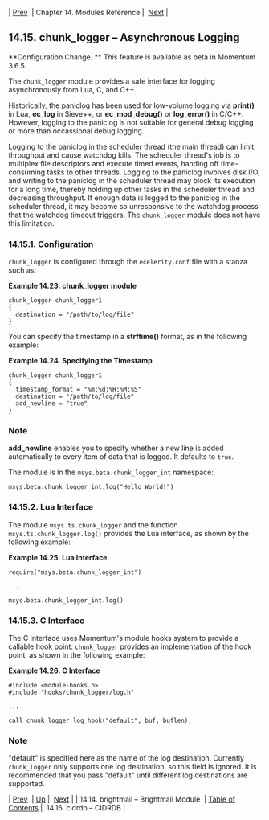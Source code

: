 | [Prev](modules.brightmail)  | Chapter 14. Modules Reference |  [Next](modules.cidrdb.php) |

## 14.15. chunk_logger – Asynchronous Logging

<a class="indexterm" name="idp18327504"></a>

**Configuration Change. ** This feature is available as beta in Momentum 3.6.5.

The `chunk_logger` module provides a safe interface for logging asynchronously from Lua, C, and C++.

Historically, the paniclog has been used for low-volume logging via **print()** in Lua, **ec_log** in Sieve++, or **ec_mod_debug()** or **log_error()** in C/C++. However, logging to the paniclog is not suitable for general debug logging or more than occassional debug logging.

Logging to the paniclog in the scheduler thread (the main thread) can limit throughput and cause watchdog kills. The scheduler thread's job is to multiplex file descriptors and execute timed events, handing off time-consuming tasks to other threads. Logging to the paniclog involves disk I/O, and writing to the paniclog in the scheduler thread may block its execution for a long time, thereby holding up other tasks in the scheduler thread and decreasing throughput. If enough data is logged to the paniclog in the scheduler thread, it may become so unresponsive to the watchdog process that the watchdog timeout triggers. The `chunk_logger` module does not have this limitation.

### 14.15.1. Configuration

`chunk_logger` is configured through the `ecelerity.conf` file with a stanza such as:

<a name="example.chunk_logger"></a>

**Example 14.23. chunk_logger module**

```
chunk_logger chunk_logger1
{
  destination = "/path/to/log/file"
}
```

You can specify the timestamp in a **strftime()** format, as in the following example:

<a name="example.chunk_logger.timestamp"></a>

**Example 14.24. Specifying the Timestamp**

```
chunk_logger chunk_logger1
{
  timestamp_format = "%m:%d:%H:%M:%S"
  destination = "/path/to/log/file"
  add_newline = "true"
}
```

### Note

**add_newline** enables you to specify whether a new line is added automatically to every item of data that is logged. It defaults to `true`.

The module is in the `msys.beta.chunk_logger_int` namespace:

`msys.beta.chunk_logger_int.log("Hello World!")`
### 14.15.2. Lua Interface

The module `msys.ts.chunk_logger` and the function `msys.ts.chunk_logger.log()` provides the Lua interface, as shown by the following example:

<a name="example.chunk_logger.lua_interface"></a>

**Example 14.25. Lua Interface**

```
require("msys.beta.chunk_logger_int")

...

msys.beta.chunk_logger_int.log()
```

### 14.15.3. C Interface

The C interface uses Momentum's module hooks system to provide a callable hook point. `chunk_logger` provides an implementation of the hook point, as shown in the following example:

<a name="example.chunk_logger.c_interface"></a>

**Example 14.26. C Interface**

```
#include <module-hooks.h>
#include "hooks/chunk_logger/log.h"

...

call_chunk_logger_log_hook("default", buf, buflen);
```

### Note

"default" is specified here as the name of the log destination. Currently `chunk_logger` only supports one log destination, so this field is ignored. It is recommended that you pass "default" until different log destinations are supported.

| [Prev](modules.brightmail)  | [Up](modules.php) |  [Next](modules.cidrdb.php) |
| 14.14. brightmail – Brightmail Module  | [Table of Contents](index) |  14.16. cidrdb – CIDRDB |
